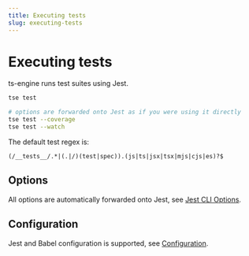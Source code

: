 ```yaml
---
title: Executing tests
slug: executing-tests
---
```


# Executing tests

ts-engine runs test suites using Jest.

```sh
tse test

# options are forwarded onto Jest as if you were using it directly
tse test --coverage
tse test --watch
```

The default test regex is:

```
(/__tests__/.*|(.|/)(test|spec)).(js|ts|jsx|tsx|mjs|cjs|es)?$
```

## Options

All options are automatically forwarded onto Jest, see [Jest CLI Options](https://jestjs.io/docs/en/cli).

## Configuration

Jest and Babel configuration is supported, see [Configuration](/docs/configuration).
